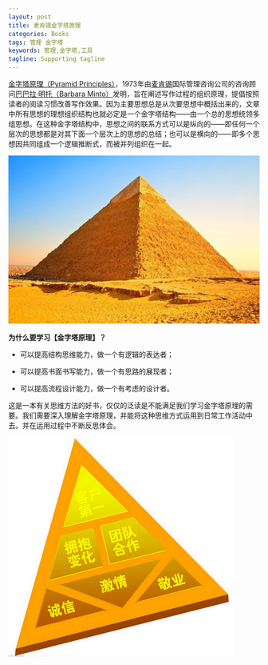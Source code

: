 ```yaml
---
layout: post
title: 麦肯锡金字塔原理
categories: Books
tags: 管理 金字塔 
keywords: 管理,金字塔,工具
tagline: Supporting tagline
---
```

[金字塔原理（Pyramid Principles）](http://baike.baidu.com/link?url=7XPuAz2xrDJRtY_XoMwVHerWqdL7QpYCNfUwprendVxrS5B94K45vfp7hWnIqHkFTP4-Ae0e1qjYr521e6qNyql5tJVccFROlXfwKooj_sm)，1973年由[麦肯锡](http://baike.baidu.com/view/538287.htm?fromtitle=%E9%BA%A6%E8%82%AF%E9%94%A1&fromid=5280534&type=syn)国际管理咨询公司的咨询顾问[巴巴拉·明托（Barbara Minto）](http://baike.baidu.com/view/11784371.htm)发明，旨在阐述写作过程的组织原理，提倡按照读者的阅读习惯改善写作效果。因为主要思想总是从次要思想中概括出来的，文章中所有思想的理想组织结构也就必定是一个金字塔结构——由一个总的思想统领多组思想。在这种金字塔结构中，思想之间的联系方式可以是纵向的——即任何一个层次的思想都是对其下面一个层次上的思想的总结；也可以是横向的——即多个思想因共同组成一个逻辑推断式，而被并列组织在一起。

<img src="/assets/pictures/Books/The_Pyramid_Principles_1.jpg">

**为什么要学习【金字塔原理】？**

- 可以提高结构思维能力，做一个有逻辑的表达者；

- 可以提高书面书写能力，做一个有思路的展现者；

- 可以提高流程设计能力，做一个有考虑的设计者。

这是一本有关思维方法的好书，仅仅的泛读是不能满足我们学习金字塔原理的需要。我们需要深入理解金字塔原理，并能将这种思维方式运用到日常工作活动中去。并在运用过程中不断反思体会。

<img src="/assets/pictures/Books/The_Pyramid_Principles_2.jpg">
